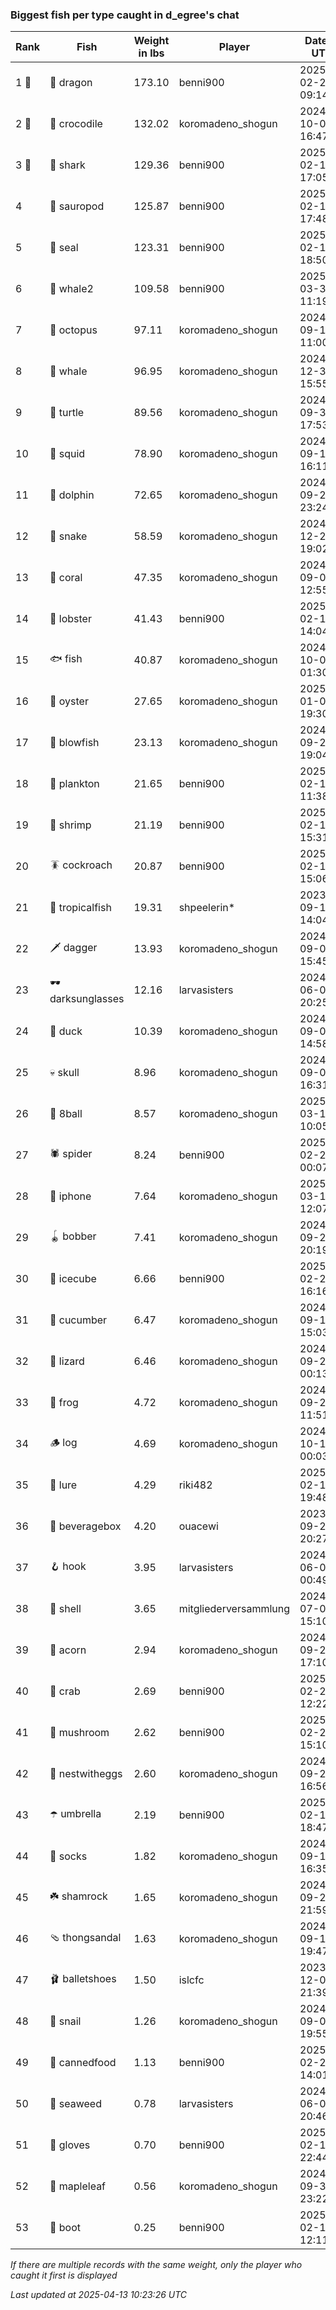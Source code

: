 ### Biggest fish per type caught in d_egree's chat
| Rank | Fish | Weight in lbs | Player | Date in UTC |
|------|--------|-----------|---------|------|
| 1 🥇  | 🐉 dragon | 173.10 | benni900 | 2025-02-24 09:14:48 |
| 2 🥈  | 🐊 crocodile | 132.02 | koromadeno_shogun | 2024-10-03 16:47:23 |
| 3 🥉  | 🦈 shark | 129.36 | benni900 | 2025-02-15 17:05:41 |
| 4  | 🦕 sauropod | 125.87 | benni900 | 2025-02-19 17:48:07 |
| 5  | 🦭 seal | 123.31 | benni900 | 2025-02-19 18:50:23 |
| 6  | 🐋 whale2 | 109.58 | benni900 | 2025-03-30 11:19:45 |
| 7  | 🐙 octopus | 97.11 | koromadeno_shogun | 2024-09-16 11:00:23 |
| 8  | 🐳 whale | 96.95 | koromadeno_shogun | 2024-12-31 15:55:23 |
| 9  | 🐢 turtle | 89.56 | koromadeno_shogun | 2024-09-30 17:53:24 |
| 10  | 🦑 squid | 78.90 | koromadeno_shogun | 2024-09-12 16:11:09 |
| 11  | 🐬 dolphin | 72.65 | koromadeno_shogun | 2024-09-21 23:24:30 |
| 12  | 🐍 snake | 58.59 | koromadeno_shogun | 2024-12-25 19:02:58 |
| 13  | 🪸 coral | 47.35 | koromadeno_shogun | 2024-09-03 12:55:38 |
| 14  | 🦞 lobster | 41.43 | benni900 | 2025-02-18 14:04:40 |
| 15  | 🐟 fish | 40.87 | koromadeno_shogun | 2024-10-01 01:30:58 |
| 16  | 🦪 oyster | 27.65 | koromadeno_shogun | 2025-01-04 19:30:07 |
| 17  | 🐡 blowfish | 23.13 | koromadeno_shogun | 2024-09-21 19:04:29 |
| 18  | 🦠 plankton | 21.65 | benni900 | 2025-02-17 11:38:32 |
| 19  | 🦐 shrimp | 21.19 | benni900 | 2025-02-17 15:31:00 |
| 20  | 🪳 cockroach | 20.87 | benni900 | 2025-02-16 15:06:42 |
| 21  | 🐠 tropicalfish | 19.31 | shpeelerin* | 2023-09-11 14:04:53 |
| 22  | 🗡️ dagger | 13.93 | koromadeno_shogun | 2024-09-09 15:45:49 |
| 23  | 🕶️ darksunglasses | 12.16 | larvasisters | 2024-06-05 20:25:47 |
| 24  | 🦆 duck | 10.39 | koromadeno_shogun | 2024-09-03 14:58:44 |
| 25  | 💀 skull | 8.96 | koromadeno_shogun | 2024-09-02 16:31:59 |
| 26  | 🎱 8ball | 8.57 | koromadeno_shogun | 2025-03-13 10:05:29 |
| 27  | 🕷️ spider | 8.24 | benni900 | 2025-02-22 00:07:51 |
| 28  | 📱 iphone | 7.64 | koromadeno_shogun | 2025-03-13 12:07:24 |
| 29  | 🪀 bobber | 7.41 | koromadeno_shogun | 2024-09-26 20:19:46 |
| 30  | 🧊 icecube | 6.66 | benni900 | 2025-02-21 16:16:42 |
| 31  | 🥒 cucumber | 6.47 | koromadeno_shogun | 2024-09-15 15:03:32 |
| 32  | 🦎 lizard | 6.46 | koromadeno_shogun | 2024-09-27 00:13:01 |
| 33  | 🐸 frog | 4.72 | koromadeno_shogun | 2024-09-22 11:51:06 |
| 34  | 🪵 log | 4.69 | koromadeno_shogun | 2024-10-18 00:03:02 |
| 35  | 🎏 lure | 4.29 | riki482 | 2025-02-19 19:48:40 |
| 36  | 🧃 beveragebox | 4.20 | ouacewi | 2023-09-26 20:27:31 |
| 37  | 🪝 hook | 3.95 | larvasisters | 2024-06-05 00:49:25 |
| 38  | 🐚 shell | 3.65 | mitgliederversammlung | 2024-07-03 15:10:00 |
| 39  | 🌰 acorn | 2.94 | koromadeno_shogun | 2024-09-29 17:10:00 |
| 40  | 🦀 crab | 2.69 | benni900 | 2025-02-23 12:22:57 |
| 41  | 🍄 mushroom | 2.62 | benni900 | 2025-02-24 15:10:12 |
| 42  | 🪺 nestwitheggs | 2.60 | koromadeno_shogun | 2024-09-26 16:56:22 |
| 43  | ☂️ umbrella | 2.19 | benni900 | 2025-02-15 18:47:16 |
| 44  | 🧦 socks | 1.82 | koromadeno_shogun | 2024-09-13 16:35:45 |
| 45  | ☘️ shamrock | 1.65 | koromadeno_shogun | 2024-09-29 21:59:37 |
| 46  | 🩴 thongsandal | 1.63 | koromadeno_shogun | 2024-09-16 19:47:21 |
| 47  | 🩰 balletshoes | 1.50 | islcfc | 2023-12-07 21:39:35 |
| 48  | 🐌 snail | 1.26 | koromadeno_shogun | 2024-09-02 19:55:10 |
| 49  | 🥫 cannedfood | 1.13 | benni900 | 2025-02-24 14:01:06 |
| 50  | 🌿 seaweed | 0.78 | larvasisters | 2024-06-01 20:46:09 |
| 51  | 🧤 gloves | 0.70 | benni900 | 2025-02-15 22:44:26 |
| 52  | 🍁 mapleleaf | 0.56 | koromadeno_shogun | 2024-09-30 23:22:41 |
| 53  | 👢 boot | 0.25 | benni900 | 2025-02-16 12:11:25 |

_If there are multiple records with the same weight, only the player who caught it first is displayed_

_Last updated at 2025-04-13 10:23:26 UTC_
